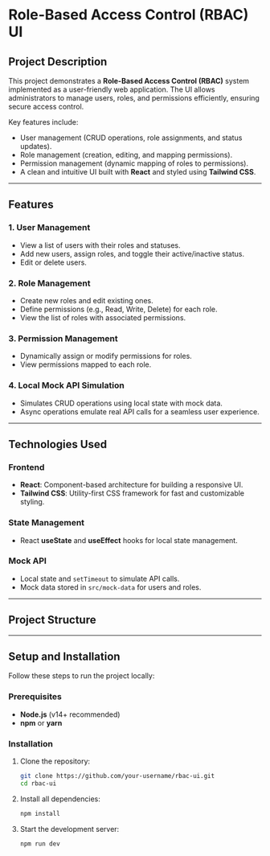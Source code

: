 # **Role-Based Access Control (RBAC) UI**

## **Project Description**

This project demonstrates a **Role-Based Access Control (RBAC)** system implemented as a user-friendly web application. The UI allows administrators to manage users, roles, and permissions efficiently, ensuring secure access control.

Key features include:
- User management (CRUD operations, role assignments, and status updates).
- Role management (creation, editing, and mapping permissions).
- Permission management (dynamic mapping of roles to permissions).
- A clean and intuitive UI built with **React** and styled using **Tailwind CSS**.

---

## **Features**

### 1. **User Management**
- View a list of users with their roles and statuses.
- Add new users, assign roles, and toggle their active/inactive status.
- Edit or delete users.

### 2. **Role Management**
- Create new roles and edit existing ones.
- Define permissions (e.g., Read, Write, Delete) for each role.
- View the list of roles with associated permissions.

### 3. **Permission Management**
- Dynamically assign or modify permissions for roles.
- View permissions mapped to each role.

### 4. **Local Mock API Simulation**
- Simulates CRUD operations using local state with mock data.
- Async operations emulate real API calls for a seamless user experience.

---

## **Technologies Used**

### **Frontend**
- **React**: Component-based architecture for building a responsive UI.
- **Tailwind CSS**: Utility-first CSS framework for fast and customizable styling.

### **State Management**
- React **useState** and **useEffect** hooks for local state management.

### **Mock API**
- Local state and `setTimeout` to simulate API calls.
- Mock data stored in `src/mock-data` for users and roles.

---

## **Project Structure**

---

## **Setup and Installation**

Follow these steps to run the project locally:

### **Prerequisites**
- **Node.js** (v14+ recommended)
- **npm** or **yarn**

### **Installation**
1. Clone the repository:
   ```bash
   git clone https://github.com/your-username/rbac-ui.git
   cd rbac-ui

2. Install all dependencies:
   ```bash
   npm install

3. Start the development server:
   ```bash
   npm run dev